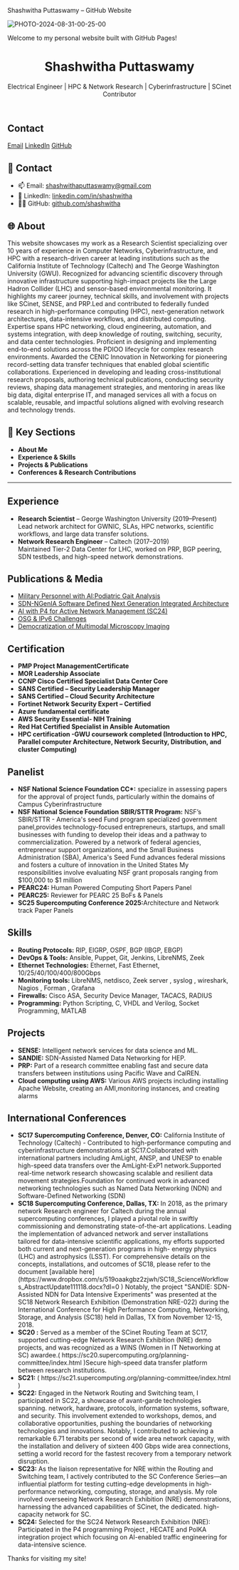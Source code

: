 Shashwitha Puttaswamy – GitHub Website

 ![PHOTO-2024-08-31-00-25-00](https://github.com/user-attachments/assets/4ffe37e8-07a8-4fba-b8de-e72d2537f204)

 Welcome to my personal website built with GitHub Pages!

<header>
    <h1>Shashwitha Puttaswamy</h1>
    <p>Electrical Engineer | HPC & Network Research | Cyberinfrastructure | SCinet Contributor</p>
  </header>

<section>
    <h2>Contact</h2>
    <div class="contact">
      <a href="mailto:shashwithaputtaswamy@gmail.com">Email</a>
      <a href="https://www.linkedin.com/in/shashwitha">LinkedIn</a>
      <a href="https://github.com/shashwitha">GitHub</a>
    </div>
  </section>

## 🔗 Contact
- 📫 Email: [shashwithaputtaswamy@gmail.com](mailto:shashwithaputtaswamy@gmail.com)
- 💼 LinkedIn: [linkedin.com/in/shashwitha](https://www.linkedin.com/in/shashwitha)
- 👩‍💻 GitHub: [github.com/shashwitha](https://github.com/shashwitha)

## 🌐 About
This website showcases my work as a Research Scientist specializing over 10 years of experience in Computer Networks, Cyberinfrastructure, and HPC with a research-driven career at leading institutions such as the California Institute of Technology (Caltech) and The George Washington University (GWU). Recognized for advancing scientific discovery through innovative infrastructure supporting high-impact projects like the Large Hadron Collider (LHC) and sensor-based environmental monitoring. It highlights my career journey, technical skills, and involvement with projects like SCinet, SENSE, and PRP.Led and contributed to federally funded research in high-performance computing (HPC), next-generation network architectures, data-intensive workflows, and distributed computing. Expertise spans HPC networking, cloud engineering, automation, and systems integration, with deep knowledge of routing, switching, security, and data center technologies. Proficient in designing and implementing end-to-end solutions across the PDIOO lifecycle for complex research environments. Awarded the CENIC Innovation in Networking for pioneering record-setting data transfer techniques that enabled global scientific collaborations. Experienced in developing and leading cross-institutional research proposals, authoring technical publications, conducting security reviews, shaping data management strategies, and mentoring in areas like big data, digital enterprise IT, and managed services all with a focus on scalable, reusable, and impactful solutions aligned with evolving research and technology trends.

## 📂 Key Sections
- **About Me**
- **Experience & Skills**
- **Projects & Publications**
- **Conferences & Research Contributions**

---

  <section>
    <h2>Experience</h2>
    <ul>
      <li><strong>Research Scientist</strong> – George Washington University (2019–Present)<br>Lead network architect for GWNIC, SLAs, HPC networks, scientific workflows, and large data transfer solutions.</li>
      <li><strong>Network Research Engineer</strong> – Caltech (2017–2019)<br>Maintained Tier-2 Data Center for LHC, worked on PRP, BGP peering, SDN testbeds, and high-speed network demonstrations.</li>
    </ul>
  </section>

<section>
    <h2>Publications & Media</h2>
    <ul>
      <li><a href="https://ijarcce.com/papers/secured-wireless-body-area-network-wban-for-physiological-parameter-sensing-for-military-personnel-with-ai-podiatric-gait-analysis/" target="_blank"> Military Personnel with AI:Podiatric Gait Analysis</a></li>
      <li><a href="https://www.osti.gov/biblio/1593835/" target="_blank"> SDN-NGenIA Software Defined Next Generation Integrated Architecture </a></li>
      <li><a href="https://sc24.supercomputing.org/wp-content/uploads/2024/11/nre025.pdf" target="_blank">AI with P4 for Active Network Management (SC24)</a></li>
      <li><a href="https://medium.com/@shashwithaputtaswamy/addressing-osg-and-the-challenges-of-single-stack-ipv6-1567b7c124b3" target="_blank">OSG & IPv6 Challenges</a></li>
      <li><a href="https://academic.oup.com/mam/article/30/Supplement_1/ozae044.448/7719687?login=true" target="_blank">Democratization of Multimodal Microscopy Imaging</a></li>
    </ul>
</section>

<section>
    <h2>Certification</h2>
    <ul>
      <li><strong>PMP Project ManagementCertificate </strong> </li>
      <li><strong>MOR Leadership Associate</strong> </li>
      <li><strong>CCNP Cisco Certified Specialist Data Center Core</strong> </li>
      <li><strong>SANS Certified – Security Leadership Manager </strong> </li>
      <li><strong>SANS Certified – Cloud Security Architecture</strong> </li>
      <li><strong>Fortinet Network Security Expert – Certified</strong> </li>
      <li><strong>Azure fundamental certificate </strong> </li>
      <li><strong>AWS Security Essential- NIH Training </strong> </li>
      <li><strong>Red Hat Certified Specialist in Ansible Automation</strong> </li>
      <li><strong>HPC certification -GWU coursework completed (Introduction to HPC, Parallel computer Architecture, Network Security, Distribution, and cluster Computing)</strong> </li>
    </ul>
  </section>

  <section>
    <h2>Panelist</h2>
    <ul>
      <li><strong>NSF National Science Foundation CC*:</strong> specialize in assessing papers for the approval of project funds, particularly within the
domains of Campus Cyberinfrastructure </li>
      <li><strong>NSF National Science Foundation SBIR/STTR Program:</strong> NSF’s SBIR/STTR - America's seed Fund program specialized government panel,provides technology-focused entrepreneurs, startups, and small businesses with funding to develop their ideas and a pathway to commercialization. Powered by a network of federal agencies, entrepreneur support organizations, and the Small Business Administration (SBA), America's Seed Fund advances federal missions and fosters a culture of innovation in the United States My responsibilities
involve evaluating NSF grant proposals ranging from $100,000 to $1 million</li>
      <li><strong> PEARC24:</strong> Human Powered Computing Short Papers Panel </li>
      <li><strong> PEARC25:</strong> Reviewer for PEARC 25 BoFs & Panels</li>
      <li><strong>SC25 Supercomputing Conference 2025:</strong>Architecture and Network track Paper Panels </li>
    </ul>
  </section>
  
  <section>
    <h2>Skills</h2>
    <ul>
      <li><strong>Routing Protocols:</strong> RIP, EIGRP, OSPF, BGP (IBGP, EBGP)</li>
      <li><strong>DevOps & Tools:</strong> Ansible, Puppet, Git, Jenkins, LibreNMS, Zeek</li>
      <li><strong>Ethernet Technologies:</strong> Ethernet, Fast Ethernet, 10/25/40/100/400/800Gbps</li>
      <li><strong>Monitoring tools:</strong> LibreNMS, netdisco, Zeek server , syslog , wireshark, Nagios , Forman , Grafana </li>
      <li><strong>Firewalls:</strong> Cisco ASA, Security Device Manager, TACACS, RADIUS</li>
      <li><strong>Programming:</strong> Python Scripting, C, VHDL and Verilog, Socket Programming, MATLAB</li>
    </ul>
  </section>

  <section>
    <h2>Projects</h2>
    <ul>
      <li><strong>SENSE:</strong> Intelligent network services for data science and ML.</li>
      <li><strong>SANDIE:</strong> SDN-Assisted Named Data Networking for HEP.</li>
      <li><strong>PRP:</strong> Part of a research committee enabling fast and secure data transfers between institutions using Pacific Wave and CalREN.</li>
      <li><strong>Cloud computing using AWS:</strong>  Various AWS projects including installing Apache Website, creating an AMI,monitoring instances, and creating alarms</li>
    </ul>
  </section>

 <section>
    <h2>International Conferences </h2>
    <ul>
      <li><strong>SC17 Supercomputing Conference, Denver, CO:</strong> California Institute of Technology (Caltech) - Contributed to high-performance computing and cyberinfrastructure demonstrations at SC17.Collaborated with international partners including AmLight, ANSP, and UNESP to enable high-speed data transfers over the AmLight-ExP1 network.Supported real-time network research showcasing scalable and resilient data movement strategies.Foundation for continued work in advanced networking technologies such as Named Data Networking (NDN) and Software-Defined Networking (SDN)</li>
      <li><strong>SC18 Supercomputing Conference, Dallas, TX:</strong> In 2018, as the primary network Research engineer for Caltech during the annual supercomputing conferences, I played a pivotal role in swiftly commissioning and demonstrating state-of-the-art applications. Leading the implementation of advanced network and server
installations tailored for data-intensive scientific applications, my efforts supported both current and next-generation programs in high-
energy physics (LHC) and astrophysics (LSST). For comprehensive details on the concepts, installations, and outcomes of SC18,
please refer to the document [available here]
(https://www.dropbox.com/s/519oaakgbz2zjwh/SC18_ScienceWorkflows_AbstractUpdate111118.docx?dl=0 )
Notably, the project "SANDIE: SDN-Assisted NDN for Data Intensive Experiments" was presented at the SC18 Network Research
Exhibition (Demonstration NRE-022) during the International Conference for High Performance Computing, Networking, Storage, and
Analysis (SC18) held in Dallas, TX from November 12-15, 2018.</li>
      <li><strong>SC20 :</strong> Served as a member of the SCinet Routing Team at SC17, supported cutting-edge Network Research Exhibition (NRE) demo projects, and was recognized as a WINS (Women in IT Networking at SC) awardee.( https://sc20.supercomputing.org/planning-committee/index.html )Secure high-speed data transfer platform between research institutions.</li>
     <li><strong>SC21:</strong> ( https://sc21.supercomputing.org/planning-committee/index.html ) </li>
      <li><strong>SC22:</strong> Engaged in the Network Routing and Switching team, I participated in SC22, a showcase of avant-garde technologies spanning.
network, hardware, protocols, information systems, software, and security. This involvement extended to workshops, demos, and
collaborative opportunities, pushing the boundaries of networking technologies and innovations. Notably, I contributed to achieving a
remarkable 6.71 terabits per second of wide area network capacity, with the installation and delivery of sixteen 400 Gbps wide area
connections, setting a world record for the fastest recovery from a temporary network disruption.</li>
      <li><strong>SC23:</strong> As the liaison representative for NRE within the Routing and Switching team, I actively contributed to the SC Conference Series—an
influential platform for testing cutting-edge developments in high-performance networking, computing, storage, and analysis. My role
involved overseeing Network Research Exhibition (NRE) demonstrations, harnessing the advanced capabilities of SCinet, the dedicated.
high-capacity network for SC.</li>
     <li><strong>SC24:</strong> Selected for the SC24 Network Research Exhibition (NRE): Participated in the P4 programming Project , HECATE and PolKA integration project which focusing on AI-enabled traffic engineering for data-intensive science.</li>
    </ul>
  </section>
</body>
</html>


Thanks for visiting my site!

